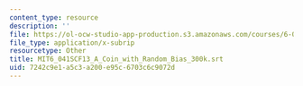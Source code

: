 ```yaml
---
content_type: resource
description: ''
file: https://ol-ocw-studio-app-production.s3.amazonaws.com/courses/6-041sc-probabilistic-systems-analysis-and-applied-probability-fall-2013/7242c9e1a5c3a200e95c6703c6c9072d_MIT6_041SCF13_A_Coin_with_Random_Bias_300k.srt
file_type: application/x-subrip
resourcetype: Other
title: MIT6_041SCF13_A_Coin_with_Random_Bias_300k.srt
uid: 7242c9e1-a5c3-a200-e95c-6703c6c9072d
---
```

